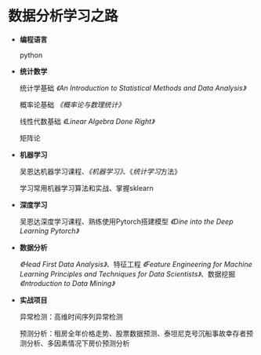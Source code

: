 # 数据分析学习之路

- **编程语言**

  python

  

- **统计数学**

  统计学基础 *《An Introduction to Statistical Methods and Data Analysis》*

  概率论基础 *《概率论与数理统计》*

  线性代数基础 *《Linear Algebra Done Right》*

  矩阵论

  

- **机器学习**

  吴恩达机器学习课程、*《机器学习》*、《*统计学习*方法》

  学习常用机器学习算法和实战、掌握sklearn

  

- **深度学习**

  吴恩达深度学习课程、熟练使用Pytorch搭建模型 *《Dine into the Deep Learning Pytorch》*

  

- **数据分析**

  *《Head First Data Analysis》*、特征工程 *《Feature Engineering for Machine Learning Principles and Techniques for Data Scientists》*、数据挖掘 *《Introduction to Data Mining》*

  

- **实战项目**

  异常检测：高维时间序列异常检测

  预测分析：租房全年价格走势、股票数据预测、泰坦尼克号沉船事故幸存者预测分析、多因素情况下房价预测分析

